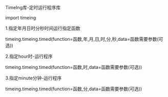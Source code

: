 TimeIng库-定时运行程序库

import timeing

1.指定年月日时分秒时间运行指定函数

timeing.timeing.timed(function=函数,年,月,日,时,分,秒,data=函数需要参数(可选))

2.指定hour时-运行程序

timeing.timeing.timed(function=函数,时,data=函数需要参数(可选))

3.指定minute分钟-运行程序

timeing.timeing.timed(function=函数,分,data=函数需要参数(可选))